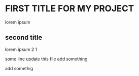 # FIRST TITLE FOR MY PROJECT
lorem ipsum 

## second title
lorem ipsum 2 1


some line update this file add something


add somethig
